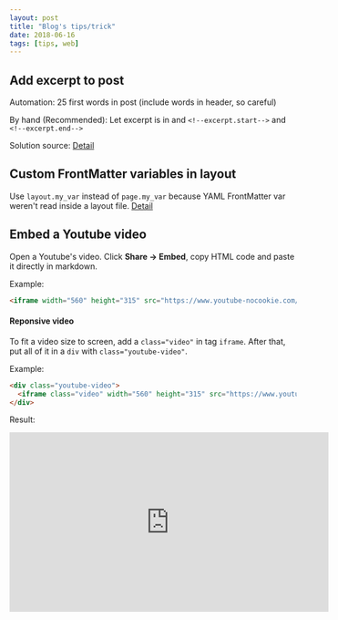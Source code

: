 ```yaml
---
layout: post
title: "Blog's tips/trick"
date: 2018-06-16
tags: [tips, web]
---
```

<!--excerpt.start-->
<!--excerpt.end-->
## Add excerpt to post
Automation: 25 first words in post (include words in header, so careful)

By hand (Recommended): Let excerpt is in  and `<!--excerpt.start-->` and 
`<!--excerpt.end-->`

Solution source: [Detail][How to add excerpt]

## Custom FrontMatter variables in layout
Use `layout.my_var` instead of `page.my_var` because YAML FrontMatter var weren't read inside a layout file.
[Detail][How to custom FM var]

## Embed a Youtube video
Open a Youtube's video. Click **Share -> Embed**, copy HTML code and paste it directly in markdown. 

Example:
```html
<iframe width="560" height="315" src="https://www.youtube-nocookie.com/embed/lFUlliTQEfk?rel=0" frameborder="0" allow="autoplay; encrypted-media" allowfullscreen></iframe>
```

#### Reponsive video
To fit a video size to screen, add a `class="video"` in tag `iframe`. After that, put all of it in a `div` with `class="youtube-video"`. 

Example:
```html
<div class="youtube-video">
  <iframe class="video" width="560" height="315" src="https://www.youtube-nocookie.com/embed/lFUlliTQEfk?rel=0" frameborder="0" allow="autoplay; encrypted-media" allowfullscreen></iframe>
</div> 
```

Result:
<div class="youtube-video">
  <iframe class="video" width="560" height="315" src="https://www.youtube-nocookie.com/embed/lFUlliTQEfk?rel=0" frameborder="0" allow="autoplay; encrypted-media" allowfullscreen></iframe>
</div>

[How to add excerpt]: http://frontendcollisionblog.com/jekyll/snippet/2015/03/23/how-to-show-a-summary-of-your-post-with-jekyll.html
[How to custom FM var]: https://github.com/jekyll/jekyll/issues/4123